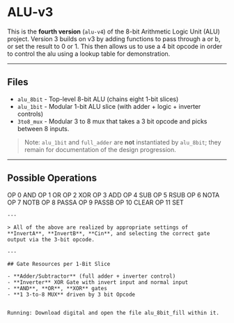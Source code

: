 # ALU-v3

This is the **fourth version** (`alu-v4`) of the 8-bit Arithmetic Logic Unit (ALU) project.
Version 3 builds on v3 by adding functions to pass through a or b, or set the result to 0 or 1.
This then allows us to use a 4 bit opcode in order to control the alu using a lookup table for demonstration.

---

## Files

- `alu_8bit` - Top-level 8-bit ALU (chains eight 1-bit slices)
- `alu_1bit` - Modular 1-bit ALU slice (with adder + logic + inverter controls)
- `3to8_mux` - Modular 3 to 8 mux that takes a 3 bit opcode and picks between 8 inputs.

> Note: `alu_1bit` and `full_adder` are **not** instantiated by `alu_8bit`; they remain for documentation of the design progression.

---

## Possible Operations


OP 0 AND
OP 1 OR
OP 2 XOR
OP 3 ADD
OP 4 SUB
OP 5 RSUB
OP 6 NOTA
OP 7 NOTB
OP 8 PASSA
OP 9 PASSB
OP 10 CLEAR
OP 11 SET
```
---

> All of the above are realized by appropriate settings of **InvertA**, **InvertB**, **Cin**, and selecting the correct gate output via the 3-bit opcode.

---

## Gate Resources per 1-Bit Slice

- **Adder/Subtractor** (full adder + inverter control)
- **Inverter** XOR Gate with invert input and normal input
- **AND**, **OR**, **XOR** gates
- **1 3-to-8 MUX** driven by 3 bit Opcode


Running: Download digital and open the file alu_8bit_fill within it.
